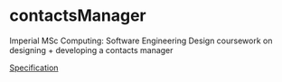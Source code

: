 # contactsManager
Imperial MSc Computing: Software Engineering Design coursework on designing + developing a contacts manager

[Specification](secification.pdf)
